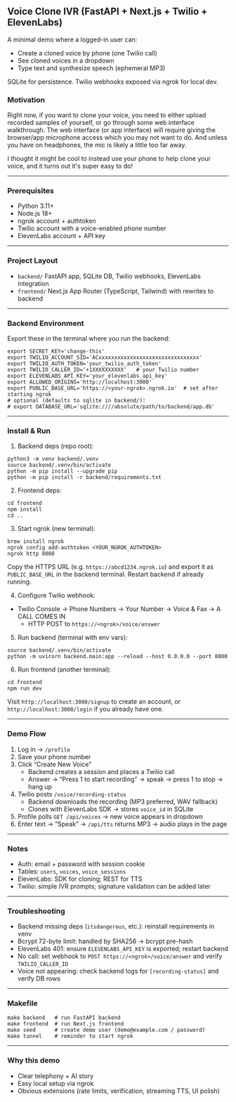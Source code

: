 ## Voice Clone IVR (FastAPI + Next.js + Twilio + ElevenLabs)

A minimal demo where a logged-in user can:

- Create a cloned voice by phone (one Twilio call)
- See cloned voices in a dropdown
- Type text and synthesize speech (ephemeral MP3)

SQLite for persistence. Twilio webhooks exposed via ngrok for local dev.

### Motivation

Right now, if you want to clone your voice, you need to either upload recorded samples of yourself, or go through some web interface walkthrough. The web interface (or app interface) will require giving the browser/app microphone access which you may not want to do. And unless you have on headphones, the mic is likely a little too far away.

I thought it might be cool to instead use your phone to help clone your voice, and it turns out it's super easy to do!

---

### Prerequisites
- Python 3.11+
- Node.js 18+
- ngrok account + authtoken
- Twilio account with a voice-enabled phone number
- ElevenLabs account + API key

---

### Project Layout
- `backend/` FastAPI app, SQLite DB, Twilio webhooks, ElevenLabs integration
- `frontend/` Next.js App Router (TypeScript, Tailwind) with rewrites to backend

---

### Backend Environment
Export these in the terminal where you run the backend:

```
export SECRET_KEY='change-this'
export TWILIO_ACCOUNT_SID='ACxxxxxxxxxxxxxxxxxxxxxxxxxxxxxxxx'
export TWILIO_AUTH_TOKEN='your_twilio_auth_token'
export TWILIO_CALLER_ID='+1XXXXXXXXXX'   # your Twilio number
export ELEVENLABS_API_KEY='your_elevenlabs_api_key'
export ALLOWED_ORIGINS='http://localhost:3000'
export PUBLIC_BASE_URL='https://<your-ngrok>.ngrok.io'  # set after starting ngrok
# optional (defaults to sqlite in backend/):
# export DATABASE_URL='sqlite:////absolute/path/to/backend/app.db'
```

---

### Install & Run
1) Backend deps (repo root):
```
python3 -m venv backend/.venv
source backend/.venv/bin/activate
python -m pip install --upgrade pip
python -m pip install -r backend/requirements.txt
```

2) Frontend deps:
```
cd frontend
npm install
cd ..
```

3) Start ngrok (new terminal):
```
brew install ngrok
ngrok config add-authtoken <YOUR_NGROK_AUTHTOKEN>
ngrok http 8000
```
Copy the HTTPS URL (e.g. `https://abcd1234.ngrok.io`) and export it as `PUBLIC_BASE_URL` in the backend terminal. Restart backend if already running.

4) Configure Twilio webhook:
- Twilio Console → Phone Numbers → Your Number → Voice & Fax → A CALL COMES IN
  - HTTP POST to `https://<ngrok>/voice/answer`

5) Run backend (terminal with env vars):
```
source backend/.venv/bin/activate
python -m uvicorn backend.main:app --reload --host 0.0.0.0 --port 8000
```

6) Run frontend (another terminal):
```
cd frontend
npm run dev
```

Visit `http://localhost:3000/signup` to create an account, or `http://localhost:3000/login` if you already have one.

---

### Demo Flow
1) Log in → `/profile`
2) Save your phone number
3) Click “Create New Voice”
   - Backend creates a session and places a Twilio call
   - Answer → “Press 1 to start recording” → speak → press 1 to stop → hang up
4) Twilio posts `/voice/recording-status`
   - Backend downloads the recording (MP3 preferred, WAV fallback)
   - Clones with ElevenLabs SDK → stores `voice_id` in SQLite
5) Profile polls `GET /api/voices` → new voice appears in dropdown
6) Enter text → “Speak” → `/api/tts` returns MP3 → audio plays in the page

---

### Notes
- Auth: email + password with session cookie
- Tables: `users`, `voices`, `voice_sessions`
- ElevenLabs: SDK for cloning; REST for TTS
- Twilio: simple IVR prompts; signature validation can be added later

---

### Troubleshooting
- Backend missing deps (`itsdangerous`, etc.): reinstall requirements in venv
- Bcrypt 72-byte limit: handled by SHA256 → bcrypt pre-hash
- ElevenLabs 401: ensure `ELEVENLABS_API_KEY` is exported; restart backend
- No call: set webhook to `POST https://<ngrok>/voice/answer` and verify `TWILIO_CALLER_ID`
- Voice not appearing: check backend logs for `[recording-status]` and verify DB rows

---

### Makefile
```
make backend   # run FastAPI backend
make frontend  # run Next.js frontend
make seed      # create demo user (demo@example.com / password)
make tunnel    # reminder to start ngrok
```

---

### Why this demo
- Clear telephony + AI story
- Easy local setup via ngrok
- Obvious extensions (rate limits, verification, streaming TTS, UI polish)



